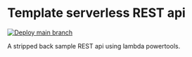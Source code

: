 # Template serverless REST api

[![Deploy main branch](https://github.com/tarttelin/py-aws-rest-template/actions/workflows/run-ci.yml/badge.svg)](https://github.com/tarttelin/py-aws-rest-template/actions/workflows/run-ci.yml)


A stripped back sample REST api using lambda powertools.